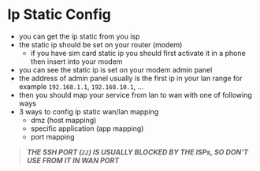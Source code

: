 # Ip Static Config

- you can get the ip static from you isp
- the static ip should be set on your router (modem)
	- if you have sim card static ip you should first 
	  activate it in a phone then insert into your modem
- you can see the static ip is set on your modem admin panel
- the address of admin panel usually is the first ip in your
  lan range for example `192.168.1.1`, `192.168.10.1`, ...
- then you should map your service from lan to wan with one
  of following ways 
- 3 ways to config ip static wan/lan mapping
	- dmz (host mapping)
	- specific application (app mapping)
	- port mapping

> ***THE SSH PORT (`22`) IS USUALLY BLOCKED BY THE ISPs, 
> SO DON'T USE FROM IT IN WAN PORT***
